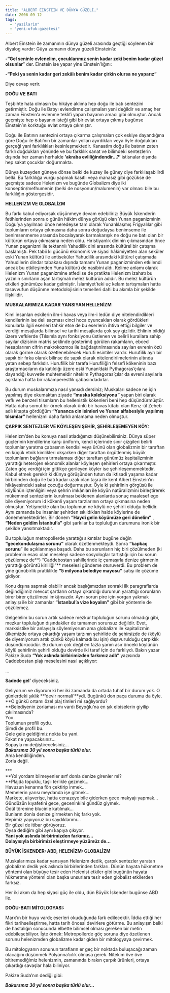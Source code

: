 ```yaml
---
title: "ALBERT EINSTEIN VE DÜNYA GÜZELİ…"
date: 2006-09-12
tags: 
  - "yazilarim"
  - "yeni-ufuk-gazetesi"
---
```


Albert Einstein ile zamanının dünya güzeli arasında geçtiği söylenen bir diyalog vardır: Güya zamanın dünya güzeli Einstein’a:

**\-“Gel seninle evlenelim, çocuklarımız senin kadar zeki benim kadar güzel olsunlar**” der. Einstein ise yapar yine Einstein’lığını:

**\-“Peki ya senin kadar geri zekâlı benim kadar çirkin olursa ne yaparız”**

Diye cevap verir.

**DOĞU VE BATI**

Teşbihte hata olmasın bu hikâye aklıma hep doğu ile batı sentezini getirmiştir. Doğu ile Batıyı evlendirme çalışmaları yeni değildir ve amaç her zaman Einstein’a evlenme teklifi yapan bayanın amacı gibi olmuştur. Ancak geçmişte hep o bayanın isteği gibi bir evlat ortaya çıkmış bugünse Einstein’ın korktuğu evlat ortaya çıkmıştır.

Doğu ile Batının sentezini ortaya çıkarma çalışmaları çok eskiye dayandığına göre Doğu ile Batı’nın bir zamanlar yolları ayırdıkları veya öyle doğdukları gerçeği yani farklılıkları kesinleşmektedir. Kanaatim doğu ile batının zaten farklı doğdukları yönünde ve bu farklılık sanat ve bilimdeki sentezlerin dışında her zaman herhalde **‘akraba evliliğindendir…?’** istisnalar dışında hep sakat çocuklar doğurmakta.

Dünya kuzeyden güneye dönse belki de kuzey ile güney diye farklılaşabilirdi belki. Bu farklılığa vurgu yapmak kasıtlı veya manasız gibi gözükse de geçmişte sadece Helenizm ve bugünde Globalizm diye iki konseptin/mefhumenin (belki de nosyonun/malumenin) var olması bile bu farklılığın göstergesidir.

**HELLENİZM VE GLOBALİZM**

Bu farkı kabul ediyorsak düşünmeye devam edebiliriz: Büyük İskenderin fetihlerinden sonra o günün hâkim dünya görüşü olan Yunan paganizminin Doğu’ya yayılması önce neredeyse tam olarak Yunanlılaşmış Frigyalılar gibi toplumların ortaya çıkmasına daha sonra doğudaysa benimseme ile benimsenmeme arasında bocalayarak karmakarışık ne doğu ne batı olan bir kültürün ortaya çıkmasına neden oldu. Hıristiyanlık dininin çıkmasından önce Yunan paganizmi ile tektanrılı Yahudilik dini arasında kültürel bir çatışma başlamıştı. Pek tabii ki gücünü ekonomik ve siyasi hâkimiyetten alan seküler eski Yunan kültürü ile antiseküler Yahudilik arasındaki kültürel çatışmada Yahudilerin dindar tabakası dışında tamamı Yunan paganizminden etkilendi ancak bu etkileşimden Yuna kültürü de nasibini aldı. Kelime anlamı olarak Helenizm Yunan paganizmine atfedilse de pratikte Helenizm izahatı bu yazının sınırların aşan tartışmalı melez kültürün adıdır. Bu melez kültürün etkileri günümüze kadar gelmiştir. İslamiyet’teki uç kelam tartışmaları hatta tasavvufun düşünme metodolojisinin temelleri dahi bu akımla bir şekilde ilişkilidir.

**MUSKALARIMIZA KADAR YANSIYAN HELLENİZM**

Kimi insanları eskilerin ilm-i havas veya ilm-i ledün diye nitelendirdikleri kendilerinin ise deli saçması cinci hoca oyuncakları olarak gördükleri konularla ilgili eserleri tahkir etse de bu eserlerin ihtiva ettiği bilgiler ve verdiği mesajlarda bilimsel ve tarihi mesajlarda çok şey gizlidir. Ehlinin bildiği üzere vefklerde (Tılsımla aynı fonksiyonu üstlenen ve belirli kurallara sahip sayılar dizisinin matris şeklinde gösterimi) görülen rakamların, ebced hesaplarının cifrin makrokozmos ile bağdaştırılmasında sayıları evrenin özü olarak görme olarak özetlenebilecek Hurufi esintiler vardır. Hurufilik ayrı bir sapık bir fırka olarak bilinse de sapık olarak nitelendirilmelerinin altında yatan sebep farklıdır. Hurufilik bir tarafa Hurufiliğin felsefi kökeninin bazı araştırmacıların da katıldığı üzere eski Yunan’daki Pythagoras’çılara dayandığı kuvvetle muhtemeldir nitekim Pythagoras’çılar da evreni sayılarla açıklama hatta bir rakamperestlik çabasındadırlar.

Bu durum muskalarımıza nasıl yansıdı dersiniz; Muskaları sadece ne için yapılmış diye okumaktan ziyade **“muska koleksiyonu”** yapan biri olarak vefk ve benzeri tılsımların bu hellenistik kökenleri beni hep düşündürmüştür. Hatta daha somut bir örnek olarak ünlü bir havas kitabı olan Kenz-ül Zeheb adlı kitapta gördüğüm **“Yunanca cin isimleri ve Yunan alfabesiyle yapılmış tılsımlar”** hellenizmi daha farklı anlamama neden olmuştur.

**ÇARPIK SENTEZLER VE KÖYLEŞEN ŞEHİR, ŞEHİRLEŞEMEYEN KÖY:**

Helenizm’den bu konuya nasıl atladığımızı düşünebilirsiniz. Dünya süper güçlerinin kendilerine karşı üniform, kendi içlerinde sınır çizgileri belirli toplumlar yaratma çabasının kendisi veya ürünü olan globalizmin bir taraftan en küçük etnik kimlikleri okşarken diğer taraftan örgütlenmiş büyük toplumların bağlarını tırmalaması diğer taraftan günümüz kapitalizminin yarattığı heterojen ekonomik alanlar köyleşen şehirleri ortaya çıkarmıştır. Zaten göç verdiği için gittikçe gerileyen köyler ise şehirleşememektedir. Kabul etmek gerekir ki dünya görüşünden tutun da iktisadi yaşama kadar birbirinden doğu ile batı kadar uzak olan taşra ile kent Albert Einstein’ın hikâyesindeki sakat çocuğu doğurmuştur. Öyle ki şehirlinin görgüsü ile köylünün içtenliğini veya şehrin imkânları ile köyün natüralizmini birleştirerek mükemmel sentezlerin kurulması beklenen alanlarda sonuç maalesef ego bile diyemiyorum id kökenli yaşam tarzlarının ortaya çıkmasına neden olmuştur. Yetişmekte olan bu toplumun ne köylü ne şehirli olduğu bellidir. Aynı zamanda bu insanlar şehirden sıkıldıkları halde köylerine de dönememektedirler. Bir dönem **“Haydi gelin köyümüze geri dönelim”** , **“Neden geldim İstanbul’a”** gibi şarkılar bu topluluğun durumunu ironik bir şekilde yansıtmaktadır.

Bu topluluğun metropollerde yarattığı sıkıntılar bugüne değin **“gecekondulaşma sorunu”** olarak özetlenmekteydi. Sonra **“kapkaç sorunu**” ile açıklanmaya başadı. Daha bu sorunların hiç biri çözülmeden (ki problemin esası olan meseleyi sadece sosyologlar tartıştığı için bu sorun çözülemez de**) “Caddebostan sahillerinde iç çamaşırla denize girmenin yarattığı görüntü kirliliği”** meselesi gündeme oturuverdi. Bu problem de yine günübirlik pratiklikle **“5 milyona belediye mayosu”** satışı ile çözüme gidiyor.

Konu dışına sapmak olabilir ancak başlığımızdan sonraki ilk paragraflarda değindiğimiz mevcut şartların ortaya çıkardığı durumun yarattığı sorunların birer birer çözülmesi imkânsızdır. Aynı sorun pire için yorgan yakmak anlayışı ile bir zamanlar **“İstanbul’a vize koyalım”** gibi bir yöntemle de çözülemez.

Gelgelelim bu sorun artık sadece mezkur topluluğun sorunu olmadığı gibi, mezkur topluluğun dışındakiler de tamamen sorunsuz değildir. Evet, marksistike bir anlayışla söylemiyorum ama globalizm ile kapitalizmin ülkemizde ortaya çıkardığı yaşam tarzının şehirlide de şehirsizde de (köylü de diyemiyorum artık çünkü köyü kalmadı bu işin) dışavurulduğu çarpıklık düşündürücüdür. Bu durum çok değil en fazla yarım asır önceki köylünün köylü şehirlinin şehirli olduğu devirde iki taraf için de farklıydı. Bakın yazar Pakize Suda **“Yok aslında birbirimizden farkımız adlı”** yazısında Caddebostan plajı meselesini nasıl açıklıyor:

…

**Sadede gel’** diyeceksiniz.  
  
Geliyorum ve diyorum ki her iki zamanda da ortada tuhaf bir durum yok. O günlerdeki şıklık **‘devir normali’**ydi. Bugünkü don paça durumu da öyle.  
**O günkü ortamı özel plaj timleri mi sağlıyordu?  
**Belediyenin zorlaması mı vardı Beyoğlu’na en şık elbiselerin giyilip çıkılmasında?  
Yoo.  
Toplumun profili oydu.  
Şimdi de profil bu.  
Gele gele geldiğimiz nokta bu yani.  
Fakat ne yapacaksınız…  
Sopayla mı değiştireceksiniz…  
**_Bakarsınız 30 yıl sonra başka türlü olur._**  
Ama kendiliğinden.  
Zorla değil.  
  
\*\*\*  
**Yol yordam bilmeyenler sırf donla denize girenler mi?  
**Plajda topuklu, taşlı terlikle gezmek…  
Havuzun kenarına fön çektirip inmek…  
Memelerin yarısı meydanda işe gitmek…  
Markete, alışverişe, hatta cenazeye bile giderken gece makyajı yapmak…  
Gündüzün kıyafetini gece, geceninkini gündüz giymek.  
Ödül törenine blucinle katılmak…  
Bunların donla denize girmekten hiç farkı yok.  
Hepimiz yapıyoruz bu saydıklarımı…  
Bir güzel de itibar görüyoruz.  
Oysa dediğim gibi aynı kapıya çıkıyor.  
**Yani yok aslında birbirimizden farkımız…  
Dolayısıyla birbirimizi eleştirmeye yüzümüz de…**

**BÜYÜK İSKENDER: ABD, HELENİZM: GLOBALİZM**

Muskalarımıza kadar yansıyan Helenizm dedik, çarpık sentezler yaratan globalizm dedik yok aslında birbirlerinden farkları. Dünün hayata hükmetme yöntemi olan büyüye tesir eden Helenist etkiler gibi bugünün hayata hükmetme yöntemi olan başka unsurlara tesir eden globalist etkilerden farksız.

Her iki akım da hep siyasi güç ile oldu, dün Büyük İskender bugünse ABD ile.

**DOĞU-BATI MİTOLOGYASI:**

Marx’ın bir huyu vardı; eserleri okuduğunda fark edilecektir. İddia ettiği her fikri tarihselleştirme, hatta tarih öncesi devirlere götürme. Bu anlayışın belki de hastalığın sonucunda elbette bilimsel olması gereken bir metin edebileşebiliyor. İşte örnek: Metropollerde göç sorunu diye özetlenen sorunu helenizmden globalizme kadar giden bir mitologyaya çevirmek.

Bu mitologyanın sonunun tarafların er geç bir noktada buluşacağı zaman olacağını düşünmek Polyanna’cılık olmasa gerek. Nitekim öve öve bitiremediğimiz helenizmin, zamanında bırakın çarpık ürünleri, ortaya çıkardığı savaşlar hala biliniyor.

Pakize Suda’nın dediği gibi:

**_Bakarsınız 30 yıl sonra başka türlü olur…_**
